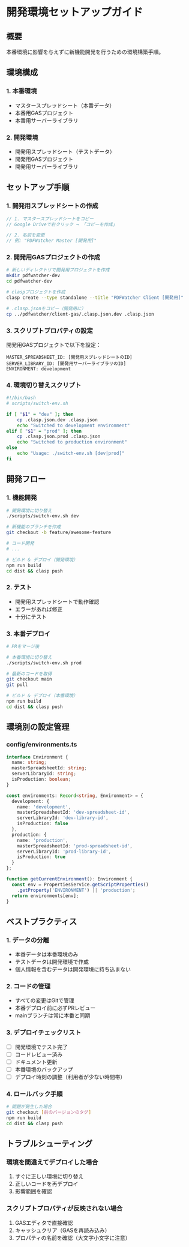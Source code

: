 # 開発環境セットアップガイド

## 概要
本番環境に影響を与えずに新機能開発を行うための環境構築手順。

## 環境構成

### 1. 本番環境
- マスタースプレッドシート（本番データ）
- 本番用GASプロジェクト
- 本番用サーバーライブラリ

### 2. 開発環境
- 開発用スプレッドシート（テストデータ）
- 開発用GASプロジェクト
- 開発用サーバーライブラリ

## セットアップ手順

### 1. 開発用スプレッドシートの作成
```javascript
// 1. マスタースプレッドシートをコピー
// Google Driveで右クリック → 「コピーを作成」

// 2. 名前を変更
// 例: "PDFWatcher Master [開発用]"
```

### 2. 開発用GASプロジェクトの作成
```bash
# 新しいディレクトリで開発用プロジェクトを作成
mkdir pdfwatcher-dev
cd pdfwatcher-dev

# claspプロジェクトを作成
clasp create --type standalone --title "PDFWatcher Client [開発用]"

# .clasp.jsonをコピー（開発用に）
cp ../pdfwatcher/client-gas/.clasp.json.dev .clasp.json
```

### 3. スクリプトプロパティの設定
開発用GASプロジェクトで以下を設定：
```
MASTER_SPREADSHEET_ID: [開発用スプレッドシートのID]
SERVER_LIBRARY_ID: [開発用サーバーライブラリのID]
ENVIRONMENT: development
```

### 4. 環境切り替えスクリプト
```bash
#!/bin/bash
# scripts/switch-env.sh

if [ "$1" = "dev" ]; then
    cp .clasp.json.dev .clasp.json
    echo "Switched to development environment"
elif [ "$1" = "prod" ]; then
    cp .clasp.json.prod .clasp.json
    echo "Switched to production environment"
else
    echo "Usage: ./switch-env.sh [dev|prod]"
fi
```

## 開発フロー

### 1. 機能開発
```bash
# 開発環境に切り替え
./scripts/switch-env.sh dev

# 新機能のブランチを作成
git checkout -b feature/awesome-feature

# コード開発
# ...

# ビルド & デプロイ（開発環境）
npm run build
cd dist && clasp push
```

### 2. テスト
- 開発用スプレッドシートで動作確認
- エラーがあれば修正
- 十分にテスト

### 3. 本番デプロイ
```bash
# PRをマージ後

# 本番環境に切り替え
./scripts/switch-env.sh prod

# 最新のコードを取得
git checkout main
git pull

# ビルド & デプロイ（本番環境）
npm run build
cd dist && clasp push
```

## 環境別の設定管理

### config/environments.ts
```typescript
interface Environment {
  name: string;
  masterSpreadsheetId: string;
  serverLibraryId: string;
  isProduction: boolean;
}

const environments: Record<string, Environment> = {
  development: {
    name: 'development',
    masterSpreadsheetId: 'dev-spreadsheet-id',
    serverLibraryId: 'dev-library-id',
    isProduction: false
  },
  production: {
    name: 'production',
    masterSpreadsheetId: 'prod-spreadsheet-id',
    serverLibraryId: 'prod-library-id',
    isProduction: true
  }
};

function getCurrentEnvironment(): Environment {
  const env = PropertiesService.getScriptProperties()
    .getProperty('ENVIRONMENT') || 'production';
  return environments[env];
}
```

## ベストプラクティス

### 1. データの分離
- 本番データは本番環境のみ
- テストデータは開発環境で作成
- 個人情報を含むデータは開発環境に持ち込まない

### 2. コードの管理
- すべての変更はGitで管理
- 本番デプロイ前に必ずPRレビュー
- mainブランチは常に本番と同期

### 3. デプロイチェックリスト
- [ ] 開発環境でテスト完了
- [ ] コードレビュー済み
- [ ] ドキュメント更新
- [ ] 本番環境のバックアップ
- [ ] デプロイ時刻の調整（利用者が少ない時間帯）

### 4. ロールバック手順
```bash
# 問題が発生した場合
git checkout [前のバージョンのタグ]
npm run build
cd dist && clasp push
```

## トラブルシューティング

### 環境を間違えてデプロイした場合
1. すぐに正しい環境に切り替え
2. 正しいコードを再デプロイ
3. 影響範囲を確認

### スクリプトプロパティが反映されない場合
1. GASエディタで直接確認
2. キャッシュクリア（GASを再読み込み）
3. プロパティの名前を確認（大文字小文字に注意）